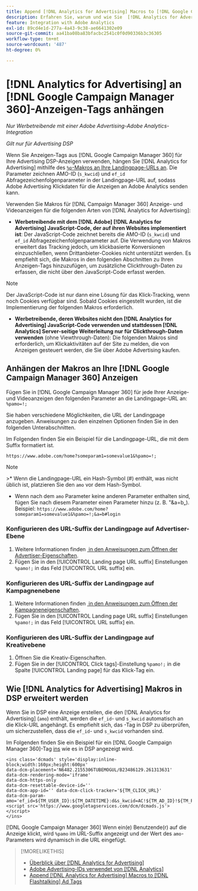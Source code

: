```yaml
---
title: Append [!DNL Analytics for Advertising] Macros to [!DNL Google Campaign Manager 360] Ad Tags
description: Erfahren Sie, warum und wie Sie  [!DNL Analytics for Advertising] -Makros zu Ihren  [!DNL Google Campaign Manager 360]  hinzufügen
feature: Integration with Adobe Analytics
exl-id: 89cd4e1d-277a-4a43-9c38-ae6641302e09
source-git-commit: aa41ba08ba83bfacbc2541c0f0d90336b3c36305
workflow-type: tm+mt
source-wordcount: '487'
ht-degree: 0%

---
```


# [!DNL Analytics for Advertising] an [!DNL Google Campaign Manager 360]-Anzeigen-Tags anhängen

*Nur Werbetreibende mit einer Adobe Advertising-Adobe Analytics-Integration*

*Gilt nur für Advertising DSP*

Wenn Sie Anzeigen-Tags aus [!DNL Google Campaign Manager 360] für Ihre Advertising DSP-Anzeigen verwenden, hängen Sie [!DNL Analytics for Advertising] mithilfe des [`%p`-Makros an Ihre Landingpage-URLs an](https://support.google.com/campaignmanager/table/6096962). Die Parameter zeichnen AMO-ID (`s_kwcid`) und `ef_id` Abfragezeichenfolgenparameter in der Landingpage-URL auf, sodass Adobe Advertising Klickdaten für die Anzeigen an Adobe Analytics senden kann.

Verwenden Sie Makros für [!DNL Campaign Manager 360] Anzeige- und Videoanzeigen für die folgenden Arten von [!DNL Analytics for Advertising]:

* **Werbetreibende mit dem [!DNL Adobe] [!DNL Analytics for Advertising] JavaScript-Code, der auf ihren Websites implementiert ist**: Der JavaScript-Code zeichnet bereits die AMO-ID (`s_kwcid`) und `ef_id` Abfragezeichenfolgenparameter auf. Die Verwendung von Makros erweitert das Tracking jedoch, um klickbasierte Konversionen einzuschließen, wenn Drittanbieter-Cookies nicht unterstützt werden. Es empfiehlt sich, die Makros in den folgenden Abschnitten zu Ihren Anzeigen-Tags hinzuzufügen, um zusätzliche Clickthrough-Daten zu erfassen, die nicht über den JavaScript-Code erfasst werden.

>[!NOTE]
>
>Der JavaScript-Code ist nur dann eine Lösung für das Klick-Tracking, wenn noch Cookies verfügbar sind. Sobald Cookies eingestellt wurden, ist die Implementierung der folgenden Makros erforderlich.

* **Werbetreibende, deren Websites nicht den [!DNL Analytics for Advertising] JavaScript-Code verwenden und stattdessen [!DNL Analytics] Server-seitige Weiterleitung nur für Clickthrough-Daten verwenden** (ohne Viewthrough-Daten): Die folgenden Makros sind erforderlich, um Klickaktivitäten auf der Site zu melden, die von Anzeigen gesteuert werden, die Sie über Adobe Advertising kaufen.

## Anhängen der Makros an Ihre [!DNL Google Campaign Manager 360] Anzeigen

Fügen Sie in [!DNL Google Campaign Manager 360] für jede Ihrer Anzeige- und Videoanzeigen den folgenden Parameter an die Landingpage-URL an: `%pamo=!;`

Sie haben verschiedene Möglichkeiten, die URL der Landingpage anzugeben. Anweisungen zu den einzelnen Optionen finden Sie in den folgenden Unterabschnitten.

Im Folgenden finden Sie ein Beispiel für die Landingpage-URL, die mit dem Suffix formatiert ist.

```
https://www.adobe.com/home?someparam1=somevalue1&%pamo=!;
```

>[!NOTE]
>
>&#x200B;>* Wenn die Landingpage-URL ein Hash-Symbol (#) enthält, was nicht üblich ist, platzieren Sie den `amo` vor dem Hash-Symbol.
>* Wenn nach dem `amo` Parameter keine anderen Parameter enthalten sind, fügen Sie nach diesem Parameter einen Parameter hinzu (z. B. &quot;&amp;a=b„). Beispiel: `https://www.adobe.com/home?someparam1=somevalue1&%pamo=!;&a=b#login`

### Konfigurieren des URL-Suffix der Landingpage auf Advertiser-Ebene

1. Weitere Informationen finden [&#x200B; in den Anweisungen zum Öffnen der Advertiser-Eigenschaften](https://support.google.com/campaignmanager/answer/2829344).
1. Fügen Sie in den [!UICONTROL Landing page URL suffix] Einstellungen `%pamo!;` in das Feld [!UICONTROL URL suffix] ein.

### Konfigurieren des URL-Suffix der Landingpage auf Kampagnenebene

1. Weitere Informationen finden [&#x200B; in den Anweisungen zum Öffnen der Kampagneneigenschaften](https://support.google.com/campaignmanager/answer/2838056#set).
1. Fügen Sie in den [!UICONTROL Landing page URL suffix] Einstellungen `%pamo!;` in das Feld [!UICONTROL URL suffix] ein.

### Konfigurieren des URL-Suffix der Landingpage auf Kreativebene

1. Öffnen Sie die Kreativ-Eigenschaften.
1. Fügen Sie in der [!UICONTROL Click tags]-Einstellung `%pamo!;` in die Spalte [!UICONTROL Landing page] für das Klick-Tag ein.

## Wie [!DNL Analytics for Advertising] Makros in DSP erweitert werden

Wenn Sie in DSP eine Anzeige erstellen, die den [!DNL Analytics for Advertising] (`amo`) enthält, werden die `ef_id`- und `s_kwcid` automatisch an die Klick-URL angehängt. Es empfiehlt sich, das -Tag in DSP zu überprüfen, um sicherzustellen, dass die `ef_id`- und `s_kwcid` vorhanden sind.

Im Folgenden finden Sie ein Beispiel für ein [!DNL Google Campaign Manager 360]-Tag [ins](https://support.google.com/campaignmanager/answer/6080468) wie es in DSP angezeigt wird.

```
<ins class='dcmads' style='display:inline-block;width:160px;height:600px'
data-dcm-placement='N6482.2155306TUBEMOGUL/B23486129.261313631'
data-dcm-rendering-mode='iframe'
data-dcm-https-only
data-dcm-resettable-device-id=''
data-dcm-app-id='' data-dcm-click-tracker='${TM_CLICK_URL}'
data-dcm-param-amo='ef_id=${TM_USER_ID}:${TM_DATETIME}:d&s_kwcid=AC!${TM_AD_ID}!${TM_PLACEMENT_ID}'>
<script src='https://www.googletagservices.com/dcm/dcmads.js'></script>
</ins>
```

[!DNL Google Campaign Manager 360] Wenn ein(e) Benutzende(r) auf die Anzeige klickt, wird `%pamo` im URL-Suffix angezeigt und der Wert des `amo`-Parameters wird dynamisch in die URL eingefügt.

>[!MORELIKETHIS]
>
>* [Überblick über [!DNL Analytics for Advertising]](overview.md)
>* [Adobe Advertising-IDs verwendet von [!DNL Analytics]](/help/integrations/analytics/ids.md)
>* [Append [!DNL Analytics for Advertising] Macros to [!DNL Flashtalking] Ad Tags](macros-flashtalking.md)

